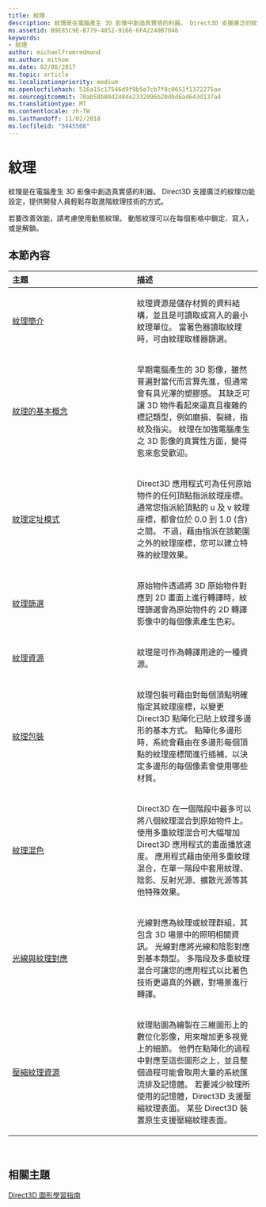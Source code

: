 ```yaml
---
title: 紋理
description: 紋理是在電腦產生 3D 影像中創造真實感的利器。 Direct3D 支援廣泛的紋理功能設定，提供開發人員輕鬆存取進階紋理技術的方式。
ms.assetid: B9E85C9E-B779-4852-9166-6FA2240B7046
keywords:
- 紋理
author: michaelfromredmond
ms.author: mithom
ms.date: 02/08/2017
ms.topic: article
ms.localizationpriority: medium
ms.openlocfilehash: 516a15c17546d9f9b5e7cb7f8c0651f1372275ae
ms.sourcegitcommit: 70ab58b88d248de2332096b20dbd6a4643d137a4
ms.translationtype: MT
ms.contentlocale: zh-TW
ms.lasthandoff: 11/02/2018
ms.locfileid: "5945508"
---
```

# <a name="textures"></a>紋理


紋理是在電腦產生 3D 影像中創造真實感的利器。 Direct3D 支援廣泛的紋理功能設定，提供開發人員輕鬆存取進階紋理技術的方式。

若要改善效能，請考慮使用動態紋理。 動態紋理可以在每個影格中鎖定、寫入，或是解鎖。

## <a name="span-idin-this-sectionspanin-this-section"></a><span id="in-this-section"></span>本節內容


<table>
<colgroup>
<col width="50%" />
<col width="50%" />
</colgroup>
<thead>
<tr class="header">
<th align="left">主題</th>
<th align="left">描述</th>
</tr>
</thead>
<tbody>
<tr class="odd">
<td align="left"><p><a href="introduction-to-textures.md">紋理簡介</a></p></td>
<td align="left"><p>紋理資源是儲存材質的資料結構，並且是可讀取或寫入的最小紋理單位。 當著色器讀取紋理時，可由紋理取樣器篩選。</p></td>
</tr>
<tr class="even">
<td align="left"><p><a href="basic-texturing-concepts.md">紋理的基本概念</a></p></td>
<td align="left"><p>早期電腦產生的 3D 影像，雖然普遍對當代而言算先進，但通常會有具光澤的塑膠感。 其缺乏可讓 3D 物件看起來逼真且複雜的標記類型，例如磨損、裂縫，指紋及指尖。 紋理在加強電腦產生之 3D 影像的真實性方面，變得愈來愈受歡迎。</p></td>
</tr>
<tr class="odd">
<td align="left"><p><a href="texture-addressing-modes.md">紋理定址模式</a></p></td>
<td align="left"><p>Direct3D 應用程式可為任何原始物件的任何頂點指派紋理座標。 通常您指派給頂點的 u 及 v 紋理座標，都會位於 0.0 到 1.0 (含) 之間。 不過，藉由指派在該範圍之外的紋理座標，您可以建立特殊的紋理效果。</p></td>
</tr>
<tr class="even">
<td align="left"><p><a href="texture-filtering.md">紋理篩選</a></p></td>
<td align="left"><p>原始物件透過將 3D 原始物件對應到 2D 畫面上進行轉譯時，紋理篩選會為原始物件的 2D 轉譯影像中的每個像素產生色彩。</p></td>
</tr>
<tr class="odd">
<td align="left"><p><a href="texture-resources.md">紋理資源</a></p></td>
<td align="left"><p>紋理是可作為轉譯用途的一種資源。</p></td>
</tr>
<tr class="even">
<td align="left"><p><a href="texture-wrapping.md">紋理包裝</a></p></td>
<td align="left"><p>紋理包裝可藉由對每個頂點明確指定其紋理座標，以變更 Direct3D 點陣化已貼上紋理多邊形的基本方式。 點陣化多邊形時，系統會藉由在多邊形每個頂點的紋理座標間進行插補，以決定多邊形的每個像素會使用哪些材質。</p></td>
</tr>
<tr class="odd">
<td align="left"><p><a href="texture-blending.md">紋理混色</a></p></td>
<td align="left"><p>Direct3D 在一個階段中最多可以將八個紋理混合到原始物件上。 使用多重紋理混合可大幅增加 Direct3D 應用程式的畫面播放速度。 應用程式藉由使用多重紋理混合，在單一階段中套用紋理、陰影、反射光源、擴散光源等其他特殊效果。</p></td>
</tr>
<tr class="even">
<td align="left"><p><a href="light-mapping-with-textures.md">光線與紋理對應</a></p></td>
<td align="left"><p>光線對應為紋理或紋理群組，其包含 3D 場景中的照明相關資訊。 光線對應將光線和陰影對應到基本類型。 多階段及多重紋理混合可讓您的應用程式以比著色技術更逼真的外觀，對場景進行轉譯。</p></td>
</tr>
<tr class="odd">
<td align="left"><p><a href="compressed-texture-resources.md">壓縮紋理資源</a></p></td>
<td align="left"><p>紋理貼圖為繪製在三維圖形上的數位化影像，用來增加更多視覺上的細節。 他們在點陣化的過程中對應至這些圖形之上，並且整個過程可能會取用大量的系統匯流排及記憶體。 若要減少紋理所使用的記憶體，Direct3D 支援壓縮紋理表面。 某些 Direct3D 裝置原生支援壓縮紋理表面。</p></td>
</tr>
</tbody>
</table>

 

## <a name="span-idrelated-topicsspanrelated-topics"></a><span id="related-topics"></span>相關主題


[Direct3D 圖形學習指南](index.md)

 

 




